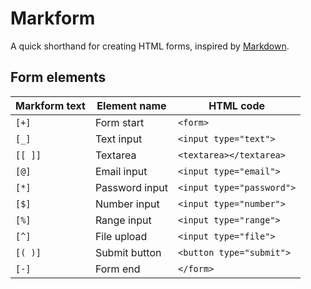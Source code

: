 # Markform

A quick shorthand for creating HTML forms, inspired by [Markdown](https://daringfireball.net/projects/markdown/).

## Form elements

| Markform text | Element name | HTML code |
| --- | -- | -- |
| `[+]` | Form start | `<form>` |
| `[_]` | Text input | `<input type="text">` |
| `[[ ]]` | Textarea | `<textarea></textarea>` |
| `[@]` | Email input | `<input type="email">` |
| `[*]` | Password input | `<input type="password">` |
| `[$]` | Number input | `<input type="number">` |
| `[%]` | Range input | `<input type="range">` |
| `[^]` | File upload | `<input type="file">` |
| `[( )]` | Submit button | `<button type="submit">` |
| `[-]` | Form end | `</form>` |
